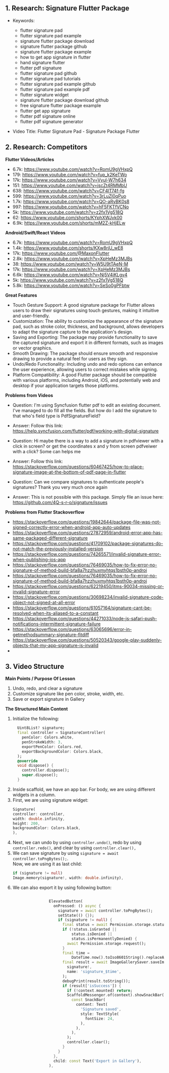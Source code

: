## 1. Research: Signature Flutter Package

- Keywords:
    - flutter signature pad
    - flutter signature pad example
    - signature flutter package download
    - signature flutter package github
    - signature flutter package example
    - how to get app signature in flutter
    - hand signature flutter
    - flutter pdf signature
    - flutter signature pad github
    - flutter signature pad tutorials
    - flutter signature pad example github
    - flutter signature pad example pdf
    - flutter signature widget
    - signature flutter package download github
    - free signature flutter package example
    - flutter get app signature
    - flutter pdf signature online
    - flutter pdf signature generator

- Video Title: Flutter Signature Pad - Signature Package Flutter

## 2. Research: Competitors

**Flutter Videos/Articles**

- 6.7k: https://www.youtube.com/watch?v=RomU9gVHxpQ
- 179: https://www.youtube.com/watch?v=fup_k2KeTWo
- 17k: https://www.youtube.com/watch?v=Vvul-W7h634
- 151: https://www.youtube.com/watch?v=jscZt4RMMbU
- 638: https://www.youtube.com/watch?v=CF4lT74f-fg
- 599: https://www.youtube.com/watch?v=3rLuZl0qPuo
- 1.7k: https://www.youtube.com/watch?v=QO-aRyBK0s8
- 997: https://www.youtube.com/watch?v=hF5FKTfVCNo
- 5k: https://www.youtube.com/watch?v=z2fx1Vg518Q
- 62: https://www.youtube.com/shorts/KYphXWJvk00
- 6.9k: https://www.youtube.com/shorts/mM2Z-kHjELw

**Android/Swift/React Videos**

- 6.7k: https://www.youtube.com/watch?v=RomU9gVHxpQ
- 1.4k: https://www.youtube.com/shorts/KXw8rjU_wE8
- 17k: https://www.youtube.com/@MaxonFlutter
- 2.8k: https://www.youtube.com/watch?v=XpHeMz3MJBs
- 38: https://www.youtube.com/watch?v=W5U9tTAeN-M
- 17k: https://www.youtube.com/watch?v=XpHeMz3MJBs
- 6.6k: https://www.youtube.com/watch?v=Nj5V4iKLgv4
- 5k: https://www.youtube.com/watch?v=z2fx1Vg518Q
- 5.8k: https://www.youtube.com/watch?v=SeSo0gPFbtw

**Great Features**

- Touch Gesture Support: A good signature package for Flutter allows users to draw their signatures
  using touch gestures, making it intuitive and user-friendly.
- Customization: The ability to customize the appearance of the signature pad, such as stroke color,
  thickness, and background, allows developers to adapt the signature capture to the application's
  design.
- Saving and Exporting: The package may provide functionality to save the captured signature and
  export it in different formats, such as images or vector graphics.
- Smooth Drawing: The package should ensure smooth and responsive drawing to provide a natural feel
  for users as they sign.
- Undo/Redo Functionality: Including undo and redo options can enhance the user experience, allowing
  users to correct mistakes while signing.
- Platform Compatibility: A good Flutter package should be compatible with various platforms,
  including Android, iOS, and potentially web and desktop if your application targets those
  platforms.

**Problems from Videos**

- Question: I'm using Syncfusion flutter pdf to edit an existing document. I've managed to do fill
  all the fields. But how do I add the signature to that who's field type is PdfSignatureField?
- Answer: Follow this link: https://help.syncfusion.com/flutter/pdf/working-with-digital-signature

- Question: Hi maybe there is a way to add a signature in pdfviewer with a click in screen? or get
  the
  coordinates x and y from screen pdfveiwer with a click? Some can helps me
- Answer: Follow this
  link: https://stackoverflow.com/questions/60467425/how-to-place-signature-image-at-the-bottom-of-pdf-page-in-flutter
- Question: Can we compare signatures to authenticate people's signatures? Thank you very much
  once again
- Answer: This is not possible with this package. Simply file an issue
  here: https://github.com/4Q-s-r-o/signature/issues

**Problems from Flutter Stackoverflow**

- https://stackoverflow.com/questions/19842644/package-file-was-not-signed-correctly-error-when-android-app-auto-updates
- https://stackoverflow.com/questions/27872959/android-error-app-has-same-packaged-different-signature
- https://stackoverflow.com/questions/41709102/package-signatures-do-not-match-the-previously-installed-version
- https://stackoverflow.com/questions/74265571/invalid-signature-error-when-publishing-ios-app
- https://stackoverflow.com/questions/76469035/how-to-fix-error-no-signature-of-method-build-bfa8a7hzzhuxmyhtqs1bsth0p-androi
- https://stackoverflow.com/questions/76469035/how-to-fix-error-no-signature-of-method-build-bfa8a7hzzhuxmyhtqs1bsth0p-androi
- https://stackoverflow.com/questions/62219450/itms-90034-missing-or-invalid-signature-error
- https://stackoverflow.com/questions/30698234/invalid-signature-code-object-not-signed-at-all-error
- https://stackoverflow.com/questions/61057164/signature-cant-be-resolved-when-its-aliased-to-a-constant
- https://stackoverflow.com/questions/44271033/node-js-safari-push-notifications-intermittent-signature-failure
- https://stackoverflow.com/questions/63065696/error-in-getmethodsummary-signature-fitdiff
- https://stackoverflow.com/questions/50520343/google-play-suddenly-objects-that-my-app-signature-is-invalid
-

## 3. Video Structure

**Main Points / Purpose Of Lesson**

1. Undo, redo, and clear a signature
2. Customize signature like pen color, stroke, width, etc.
3. Save or export signature in Gallery

**The Structured Main Content**

1. Initialize the following:
    ```dart
      Uint8List? signature;
      final controller = SignatureController(
        penColor: Colors.white,
        penStrokeWidth: 3,
        exportPenColor: Colors.red,
        exportBackgroundColor: Colors.black,
      );
      @override
      void dispose() {
        controller.dispose();
        super.dispose();
      }
    ```
2. Inside scaffold, we have an app bar. For body, we are using different widgets in a column.
3. First, we are using signature widget:
    ```dart 
   Signature(
    controller: controller,
    width: double.infinity,
    height: 200,
    backgroundColor: Colors.black,
    ),
    ```
4. Next, we can undo by using `controller.undo()`, redo by using `controller.redo()`, and clear by
   using `controller.clear(),`
5. We can save signature by using `signature = await controller.toPngBytes();`.<br/>
   Now, we are using it as last child:
   ```dart
   if (signature != null)
   Image.memory(signature!, width: double.infinity),
   ```
6. We can also export it by using following button:
    ```dart
    
                    ElevatedButton(
                      onPressed: () async {
                        signature = await controller.toPngBytes();
                        setState(() {});
                        if (signature != null) {
                          final status = await Permission.storage.status;
                          if (!status.isGranted ||
                              status.isDenied ||
                              status.isPermanentlyDenied) {
                            await Permission.storage.request();
                          }
                          final time =
                              DateTime.now().toIso8601String().replaceAll('.', ':');
                          final result = await ImageGallerySaver.saveImage(
                            signature!,
                            name: 'signature_$time',
                          );
                          debugPrint(result.toString());
                          if (result['isSuccess']) {
                            if (!context.mounted) return;
                            ScaffoldMessenger.of(context).showSnackBar(
                              const SnackBar(
                                content: Text(
                                  'Signature saved',
                                  style: TextStyle(
                                    fontSize: 24,
                                  ),
                                ),
                              ),
                            );
                            controller.clear();
                          }
                        }
                      },
                      child: const Text('Export in Gallery'),
                    ),
    ```
